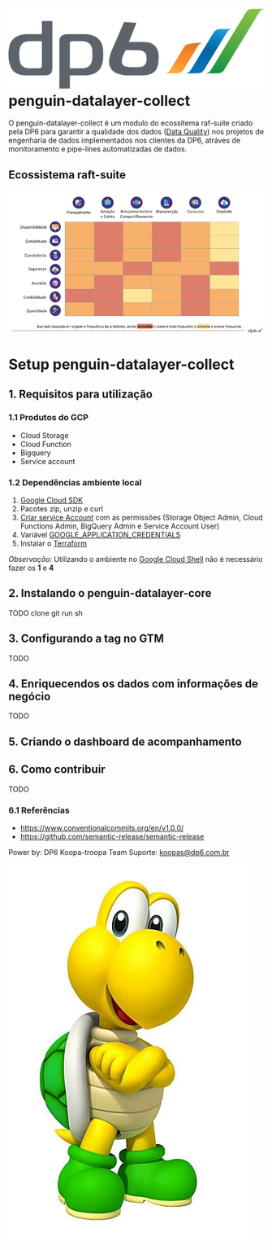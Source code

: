 # ![DP6](./docs/dist/logo-dp6-cor.png)penguin-datalayer-collect

O penguin-datalayer-collect é um modulo do ecossitema raf-suite criado pela DP6 para garantir a qualidade dos dados ([Data Quality](https://en.wikipedia.org/wiki/Data_quality)) nos projetos de engenharia de dados implementados nos clientes da DP6, atráves de monitoramento e pipe-lines automatizadas de dados.

## Ecossistema raft-suite
![DP6](./docs/dist/abrangencia-ecossistema-raft-suite.jpg)


# Setup penguin-datalayer-collect

## 1. Requisitos para utilização
### 1.1 Produtos do GCP
* Cloud Storage
* Cloud Function
* Bigquery
* Service account

### 1.2 Dependências ambiente local
1. [Google Cloud SDK ](https://cloud.google.com/sdk/docs/install?hl=pt-br)
2. Pacotes zip, unzip e curl
3. [Criar service Account](https://cloud.google.com/iam/docs/creating-managing-service-accounts) com as permissões (Storage Object Admin, Cloud Functions Admin, BigQuery Admin e Service Account User)
4. Variável [GOOGLE_APPLICATION_CREDENTIALS](https://cloud.google.com/docs/authentication/getting-started#setting_the_environment_variable)
5. Instalar o [Terraform](https://www.terraform.io/downloads.html)

*Observação:* Utilizando o ambiente no [Google Cloud Shell](https://cloud.google.com/shell/docs) não é necessário fazer os **1** e **4**

## 2. Instalando o penguin-datalayer-core
TODO 
clone git
run sh

## 3. Configurando a tag no GTM
TODO
## 4. Enriquecendos os dados com informações de negócio 
TODO 

## 5. Criando o dashboard de acompanhamento


## 6. Como contribuir
TODO
### 6.1 Referências
* https://www.conventionalcommits.org/en/v1.0.0/
* https://github.com/semantic-release/semantic-release

Power by: DP6 Koopa-troopa Team
Suporte: koopas@dp6.com.br

![DP6](./docs/dist/koopa.jpg)

